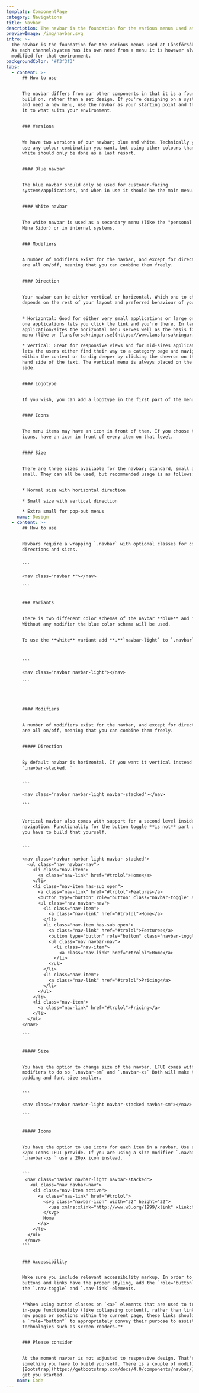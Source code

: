 ```yaml
---
template: ComponentPage
category: Navigations
title: Navbar
description: The navbar is the foundation for the various menus used at Länsförsäkringar.
previewImage: /img/navbar.svg
intro: >-
  The navbar is the foundation for the various menus used at Länsförsäkringar.
  As each channel/system has its own need from a menu it is however always
  modified for that environment.
backgroundColor: '#f3f3f3'
tabs:
  - content: >-
      ## How to use


      The navbar differs from our other components in that it is a foundation to
      build on, rather than a set design. If you're designing on a system level
      and need a new menu, use the navbar as your starting point and then adapt
      it to what suits your environment.


      ### Versions


      We have two versions of our navbar; blue and white. Technically you could
      use any colour combination you want, but using other colours than blue and
      white should only be done as a last resort.


      #### Blue navbar


      The blue navbar should only be used for customer-facing
      systems/applications, and when in use it should be the main menu.


      #### White navbar


      The white navbar is used as a secondary menu (like the "personal menu" on
      Mina Sidor) or in internal systems.


      ### Modifiers


      A number of modifiers exist for the navbar, and except for direction they
      are all on/off, meaning that you can combine them freely.


      #### Direction


      Your navbar can be either vertical or horizontal. Which one to choose
      depends on the rest of your layout and preferred behaviour of your menu:


      * Horizontal: Good for either very small applications or large ones. Small
      one applications lets you click the link and you're there. In large
      application/sites the horizontal menu serves well as the basis for a mega
      menu (like on [lansforsakringar.se](https://www.lansforsakringar.se)).

      * Vertical: Great for responsive views and for mid-sizes applications. It
      lets the users either find their way to a category page and navigate
      within the content or to dig deeper by clicking the chevron on the right
      hand side of the text. The vertical menu is always placed on the left hand
      side.


      #### Logotype


      If you wish, you can add a logotype in the first part of the menu.


      #### Icons


      The menu items may have an icon in front of them. If you choose to use
      icons, have an icon in front of every item on that level.


      #### Size


      There are three sizes available for the navbar; standard, small and extra
      small. They can all be used, but recommended usage is as follows:


      * Normal size with horizontal direction

      * Small size with vertical direction

      * Extra small for pop-out menus
    name: Design
  - content: >-
      ## How to use


      Navbars require a wrapping `.navbar` with optional classes for color schema,
      directions and sizes.


      ```

      <nav class="navbar *"></nav>

      ```


      ### Variants


      There is two different color schemas of the navbar **blue** and **white**.
      Without any modifier the blue color schema will be used.


      To use the **white** variant add **.**`navbar-light` to `.navbar`

       

      ```

      <nav class="navbar navbar-light"></nav>

      ```




      #### Modifiers


      A number of modifiers exist for the navbar, and except for direction they
      are all on/off, meaning that you can combine them freely.


      ##### Direction


      By default navbar is horizontal. If you want it vertical instead use
      `.navbar-stacked. `


      ```

      <nav class="navbar navbar-light navbar-stacked"></nav>

      ```


      Vertical navbar also comes with support for a second level inside your
      navigation. Functionality for the button toggle **is not** part of LFUI,
      you have to build that yourself.


      ```

      <nav class="navbar navbar-light navbar-stacked">
        <ul class="nav navbar-nav">
          <li class="nav-item">
            <a class="nav-link" href="#trolol">Home</a>
          </li>
          <li class="nav-item has-sub open">
            <a class="nav-link" href="#trolol">Features</a>
            <button type="button" role="button" class="navbar-toggle" aria-expanded="true"></button>
            <ul class="nav navbar-nav">
              <li class="nav-item">
                <a class="nav-link" href="#trolol">Home</a>
              </li>
              <li class="nav-item has-sub open">
                <a class="nav-link" href="#trolol">Features</a>
                <button type="button" role="button" class="navbar-toggle" aria-expanded="true"></button>
                <ul class="nav navbar-nav">
                  <li class="nav-item">
                    <a class="nav-link" href="#trolol">Home</a>
                  </li>
                </ul>
              </li>
              <li class="nav-item">
                <a class="nav-link" href="#trolol">Pricing</a>
              </li>
            </ul>
          </li>
          <li class="nav-item">
            <a class="nav-link" href="#trolol">Pricing</a>
          </li>
        </ul>
      </nav>

      ```


      ##### Size


      You have the option to change size of the navbar. LFUI comes with two
      modifiers to do so `.navbar-sm` and `.navbar-xs` Both will make the
      padding and font size smaller.


      ```

      <nav class="navbar navbar-light navbar-stacked navbar-sm"></nav>

      ```


      ##### Icons


      You have the option to use icons for each item in a navbar. Use any of the
      32px Icons LFUI provide. If you are using a size modifier `.navbar-sm` or
      `.navbar-xs ` use a 20px icon instead.


      ```
       <nav class="navbar navbar-light navbar-stacked">
         <ul class="nav navbar-nav">
          <li class="nav-item active">
            <a class="nav-link" href="#trolol">
              <svg class="navbar-icon" width="32" height="32">
                <use xmlns:xlink="http://www.w3.org/1999/xlink" xlink:href="#icon-navigation-home-32"></use>
              </svg>
              Home
            </a>
          </li>
        </ul>
       </nav>
      ```


      ### Accessibility


      Make sure you include relevant accessibility markup. In order to have the
      buttons and links have the proper styling, add the `role="button` to
      the `.nav-toggle` and `.nav-link`-elements.


      *"When using button classes on `<a>` elements that are used to trigger
      in-page functionality (like collapsing content), rather than linking to
      new pages or sections within the current page, these links should be given
      a `role="button"` to appropriately convey their purpose to assistive
      technologies such as screen readers."*


      ### Please consider


      At the moment navbar is not adjusted to responsive design. That's
      something you have to build yourself. There is a couple of modifiers in
      [Bootstrap](https://getbootstrap.com/docs/4.0/components/navbar/) that can
      get you started.
    name: Code
---
```


